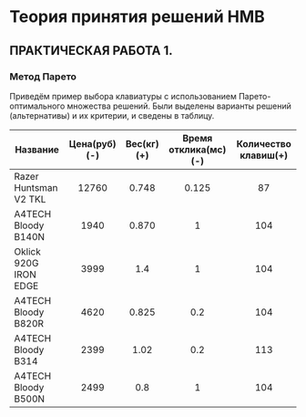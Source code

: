 Теория принятия решений НМВ
===========================
ПРАКТИЧЕСКАЯ РАБОТА 1.
----------------------
### Метод Парето
Приведём пример выбора клавиатуры с использованием Парето-оптимального множества решений.
Были выделены варианты решений (альтернативы) и их критерии, и сведены в таблицу.

| Название | Цена(руб)(-) | Вес(кг)(+) | Время отклика(мс)(-) | Количество клавиш(+) |
|----------|:------------:|:----------:|:--------------------:|:--------------------:|
| Razer Huntsman V2 TKL | 12760 | 0.748 | 0.125 | 87 |
| A4TECH Bloody B140N | 1940 | 0.870 | 1 | 104 |
| Oklick 920G IRON EDGE | 3999 | 1.4 | 1 | 104 |
| A4TECH Bloody B820R | 4620 | 0.825 | 0.2 | 104 |
| A4TECH Bloody B314 | 2399 | 1.02 | 0.2 | 113 |
| A4TECH Bloody B500N | 2499 | 0.8 | 1 | 104 |